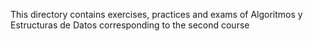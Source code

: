 This directory contains exercises, practices and exams of Algoritmos y Estructuras de Datos corresponding to the second course